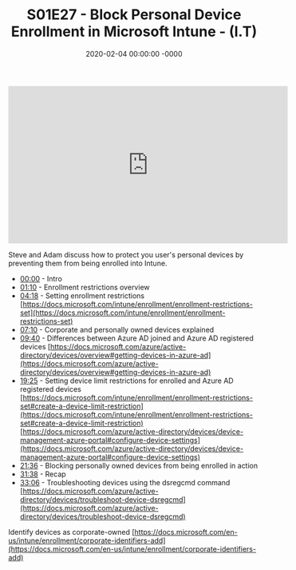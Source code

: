 ﻿---
layout: post
title: "S01E27 - Block Personal Device Enrollment in Microsoft Intune - (I.T)"
date: 2020-02-04 00:00:00 -0000
categories:
---

<iframe loading="lazy" width="560" height="315" src="https://www.youtube.com/embed/WhywVF8tqfs" title="YouTube video player" frameborder="0" allow="accelerometer; autoplay; clipboard-write; encrypted-media; gyroscope; picture-in-picture" allowfullscreen></iframe>

Steve and Adam discuss how to protect you user's personal devices by preventing them from being enrolled into Intune.

* [00:00](https://www.youtube.com/watch?v=WhywVF8tqfs&t=0s) - Intro
* [01:10](https://www.youtube.com/watch?v=WhywVF8tqfs&t=70s) - Enrollment restrictions overview
* [04:18](https://www.youtube.com/watch?v=WhywVF8tqfs&t=258s) - Setting enrollment restrictions
[https://docs.microsoft.com/intune/enrollment/enrollment-restrictions-set](https://docs.microsoft.com/intune/enrollment/enrollment-restrictions-set)
* [07:10](https://www.youtube.com/watch?v=WhywVF8tqfs&t=430s) - Corporate and personally owned devices explained
* [09:40](https://www.youtube.com/watch?v=WhywVF8tqfs&t=580s) - Differences between Azure AD joined and Azure AD registered devices
[https://docs.microsoft.com/azure/active-directory/devices/overview#getting-devices-in-azure-ad](https://docs.microsoft.com/azure/active-directory/devices/overview#getting-devices-in-azure-ad)
* [19:25](https://www.youtube.com/watch?v=WhywVF8tqfs&t=1165s) - Setting device limit restrictions for enrolled and Azure AD registered devices
[https://docs.microsoft.com/intune/enrollment/enrollment-restrictions-set#create-a-device-limit-restriction](https://docs.microsoft.com/intune/enrollment/enrollment-restrictions-set#create-a-device-limit-restriction)
[https://docs.microsoft.com/azure/active-directory/devices/device-management-azure-portal#configure-device-settings](https://docs.microsoft.com/azure/active-directory/devices/device-management-azure-portal#configure-device-settings)
* [21:36](https://www.youtube.com/watch?v=WhywVF8tqfs&t=1296s) - Blocking personally owned devices from being enrolled in action
* [31:38](https://www.youtube.com/watch?v=WhywVF8tqfs&t=1898s) - Recap
* [33:06](https://www.youtube.com/watch?v=WhywVF8tqfs&t=1986s) - Troubleshooting devices using the dsregcmd command
[https://docs.microsoft.com/azure/active-directory/devices/troubleshoot-device-dsregcmd](https://docs.microsoft.com/azure/active-directory/devices/troubleshoot-device-dsregcmd)

Identify devices as corporate-owned
[https://docs.microsoft.com/en-us/intune/enrollment/corporate-identifiers-add](https://docs.microsoft.com/en-us/intune/enrollment/corporate-identifiers-add)

